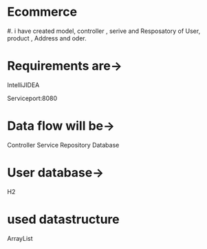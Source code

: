 # Ecommerce
#. i have created model, controller , serive and Resposatory  of User, product , Address and oder.
# Requirements are->

IntelliJIDEA

Serviceport:8080

# Data flow will be->
Controller
Service
Repository
Database
# User database->
H2

# used datastructure
ArrayList


